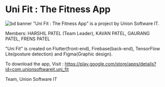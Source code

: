 # Uni Fit : The Fitness App
![bd banner](https://user-images.githubusercontent.com/83079592/159469897-d1a12c43-ea97-45cd-a50c-9306ee8b238d.png)
"Uni Fit : The Fitness App" is a project by Union Software IT.

Members: HARSHIL PATEL (Team Leader),
         KAVAN PATEL, 
         GAURANG PATEL, 
         FRENS PATEL

"Uni Fit" is created on Flutter(front-end), Firebase(back-end), TensorFlow Lite(posture detection) and Figma(Graphic design).

To download the app, Visit : https://play.google.com/store/apps/details?id=com.unionsoftwareit.uni_fit

Team,
Union Software IT
